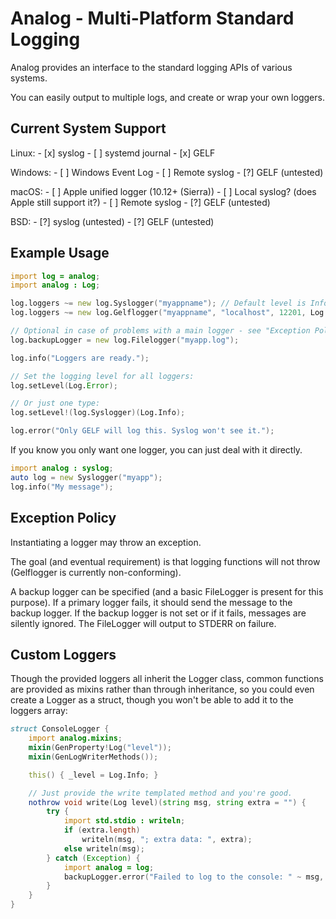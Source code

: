 # Analog - Multi-Platform Standard Logging

Analog provides an interface to the standard logging APIs of various systems.

You can easily output to multiple logs, and create or wrap your own loggers.

## Current System Support

Linux:
    - [x] syslog
    - [ ] systemd journal
    - [x] GELF

Windows:
    - [ ] Windows Event Log
    - [ ] Remote syslog
    - [?] GELF (untested)

macOS:
    - [ ] Apple unified logger (10.12+ (Sierra))
    - [ ] Local syslog? (does Apple still support it?)
    - [ ] Remote syslog
    - [?] GELF (untested)

BSD:
    - [?] syslog (untested)
    - [?] GELF (untested)

## Example Usage

```d
import log = analog;
import analog : Log;

log.loggers ~= new log.Syslogger("myappname"); // Default level is Info.
log.loggers ~= new log.Gelflogger("myappname", "localhost", 12201, Log.Warning);

// Optional in case of problems with a main logger - see "Exception Policy" below.
log.backupLogger = new log.Filelogger("myapp.log");

log.info("Loggers are ready.");

// Set the logging level for all loggers:
log.setLevel(Log.Error);

// Or just one type:
log.setLevel!(log.Syslogger)(Log.Info);

log.error("Only GELF will log this. Syslog won't see it.");
```

If you know you only want one logger, you can just deal with it directly.

```d
import analog : syslog;
auto log = new Syslogger("myapp");
log.info("My message");
```

## Exception Policy

Instantiating a logger may throw an exception.

The goal (and eventual requirement) is that logging functions will not throw
(Gelflogger is currently non-conforming).

A backup logger can be specified (and a basic FileLogger is present for this
purpose). If a primary logger fails, it should send the message to the backup
logger. If the backup logger is not set or if it fails, messages are silently
ignored. The FileLogger will output to STDERR on failure.

## Custom Loggers

Though the provided loggers all inherit the Logger class, common functions are
provided as mixins rather than through inheritance, so you could even create a
Logger as a struct, though you won't be able to add it to the loggers array:

```d
struct ConsoleLogger {
    import analog.mixins;
    mixin(GenProperty!Log("level"));
    mixin(GenLogWriterMethods());

    this() { _level = Log.Info; }

    // Just provide the write templated method and you're good.
    nothrow void write(Log level)(string msg, string extra = "") {
        try {
            import std.stdio : writeln;
            if (extra.length)
                writeln(msg, "; extra data: ", extra);
            else writeln(msg);
        } catch (Exception) {
            import analog = log;
            backupLogger.error("Failed to log to the console: " ~ msg, extra);
        }
    }
}
```
